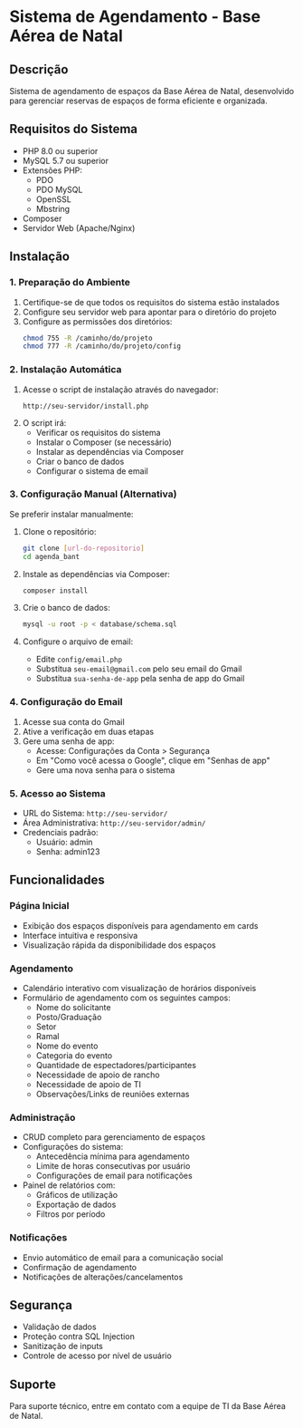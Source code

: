 # Sistema de Agendamento - Base Aérea de Natal

## Descrição
Sistema de agendamento de espaços da Base Aérea de Natal, desenvolvido para gerenciar reservas de espaços de forma eficiente e organizada.

## Requisitos do Sistema
- PHP 8.0 ou superior
- MySQL 5.7 ou superior
- Extensões PHP:
  - PDO
  - PDO MySQL
  - OpenSSL
  - Mbstring
- Composer
- Servidor Web (Apache/Nginx)

## Instalação

### 1. Preparação do Ambiente
1. Certifique-se de que todos os requisitos do sistema estão instalados
2. Configure seu servidor web para apontar para o diretório do projeto
3. Configure as permissões dos diretórios:
   ```bash
   chmod 755 -R /caminho/do/projeto
   chmod 777 -R /caminho/do/projeto/config
   ```

### 2. Instalação Automática
1. Acesse o script de instalação através do navegador:
   ```
   http://seu-servidor/install.php
   ```
2. O script irá:
   - Verificar os requisitos do sistema
   - Instalar o Composer (se necessário)
   - Instalar as dependências via Composer
   - Criar o banco de dados
   - Configurar o sistema de email

### 3. Configuração Manual (Alternativa)
Se preferir instalar manualmente:

1. Clone o repositório:
   ```bash
   git clone [url-do-repositorio]
   cd agenda_bant
   ```

2. Instale as dependências via Composer:
   ```bash
   composer install
   ```

3. Crie o banco de dados:
   ```bash
   mysql -u root -p < database/schema.sql
   ```

4. Configure o arquivo de email:
   - Edite `config/email.php`
   - Substitua `seu-email@gmail.com` pelo seu email do Gmail
   - Substitua `sua-senha-de-app` pela senha de app do Gmail

### 4. Configuração do Email
1. Acesse sua conta do Gmail
2. Ative a verificação em duas etapas
3. Gere uma senha de app:
   - Acesse: Configurações da Conta > Segurança
   - Em "Como você acessa o Google", clique em "Senhas de app"
   - Gere uma nova senha para o sistema

### 5. Acesso ao Sistema
- URL do Sistema: `http://seu-servidor/`
- Área Administrativa: `http://seu-servidor/admin/`
- Credenciais padrão:
  - Usuário: admin
  - Senha: admin123

## Funcionalidades

### Página Inicial
- Exibição dos espaços disponíveis para agendamento em cards
- Interface intuitiva e responsiva
- Visualização rápida da disponibilidade dos espaços

### Agendamento
- Calendário interativo com visualização de horários disponíveis
- Formulário de agendamento com os seguintes campos:
  - Nome do solicitante
  - Posto/Graduação
  - Setor
  - Ramal
  - Nome do evento
  - Categoria do evento
  - Quantidade de espectadores/participantes
  - Necessidade de apoio de rancho
  - Necessidade de apoio de TI
  - Observações/Links de reuniões externas

### Administração
- CRUD completo para gerenciamento de espaços
- Configurações do sistema:
  - Antecedência mínima para agendamento
  - Limite de horas consecutivas por usuário
  - Configurações de email para notificações
- Painel de relatórios com:
  - Gráficos de utilização
  - Exportação de dados
  - Filtros por período

### Notificações
- Envio automático de email para a comunicação social
- Confirmação de agendamento
- Notificações de alterações/cancelamentos

## Segurança
- Validação de dados
- Proteção contra SQL Injection
- Sanitização de inputs
- Controle de acesso por nível de usuário

## Suporte
Para suporte técnico, entre em contato com a equipe de TI da Base Aérea de Natal. 